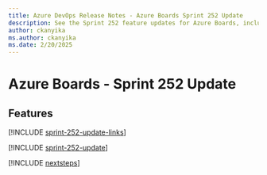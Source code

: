 ```yaml
---
title: Azure DevOps Release Notes - Azure Boards Sprint 252 Update
description: See the Sprint 252 feature updates for Azure Boards, including next steps.
author: ckanyika
ms.author: ckanyika
ms.date: 2/20/2025
---
```


# Azure Boards - Sprint 252 Update

## Features

[!INCLUDE [sprint-252-update-links](../includes/boards/sprint-252-update-links.md)]

[!INCLUDE [sprint-252-update](../includes/boards/sprint-252-update.md)]

[!INCLUDE [nextsteps](../includes/nextsteps.md)]